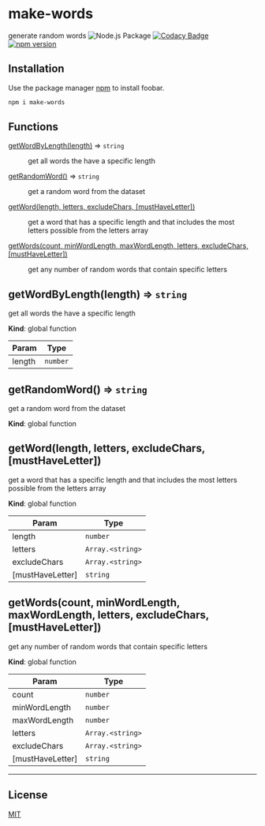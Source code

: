 # make-words

generate random words ![Node.js Package](https://github.com/dovid-moshe-crow/make-words/workflows/Node.js%20Package/badge.svg)
[![Codacy Badge](https://api.codacy.com/project/badge/Grade/6dabcb1a2a854b9794e9abadc9e8793b)](https://app.codacy.com/manual/dovidmoshecrow/make-words?utm_source=github.com&utm_medium=referral&utm_content=dovid-moshe-crow/make-words&utm_campaign=Badge_Grade_Dashboard)
[![npm version](https://badge.fury.io/js/make-words.svg)](//npmjs.com/package/make-words)

## Installation

Use the package manager [npm](https://www.npmjs.com/package/make-words) to install foobar.

```bash
npm i make-words
```

## Functions

<dl>
<dt><a href="#getWordByLength">getWordByLength(length)</a> ⇒ <code>string</code></dt>
<dd><p>get all words the have a specific length</p>
</dd>
<dt><a href="#getRandomWord">getRandomWord()</a> ⇒ <code>string</code></dt>
<dd><p>get a random word from the dataset</p>
</dd>
<dt><a href="#getWord">getWord(length, letters, excludeChars, [mustHaveLetter])</a></dt>
<dd><p>get a word that has a specific length and that includes the most letters possible from the letters array</p>
</dd>
<dt><a href="#getWords">getWords(count, minWordLength, maxWordLength, letters, excludeChars, [mustHaveLetter])</a></dt>
<dd><p>get any number of random words that contain specific letters</p>
</dd>
</dl>

<a name="getWordByLength"></a>

## getWordByLength(length) ⇒ <code>string</code>

get all words the have a specific length

**Kind**: global function

| Param  | Type                |
| ------ | ------------------- |
| length | <code>number</code> |

<a name="getRandomWord"></a>

## getRandomWord() ⇒ <code>string</code>

get a random word from the dataset

**Kind**: global function  
<a name="getWord"></a>

## getWord(length, letters, excludeChars, \[mustHaveLetter\])

get a word that has a specific length and that includes the most letters possible from the letters array

**Kind**: global function

| Param              | Type                              |
| ------------------ | --------------------------------- |
| length             | <code>number</code>               |
| letters            | <code>Array.&lt;string&gt;</code> |
| excludeChars       | <code>Array.&lt;string&gt;</code> |
| \[mustHaveLetter\] | <code>string</code>               |

<a name="getWords"></a>

## getWords(count, minWordLength, maxWordLength, letters, excludeChars, \[mustHaveLetter\])

get any number of random words that contain specific letters

**Kind**: global function

| Param              | Type                              |
| ------------------ | --------------------------------- |
| count              | <code>number</code>               |
| minWordLength      | <code>number</code>               |
| maxWordLength      | <code>number</code>               |
| letters            | <code>Array.&lt;string&gt;</code> |
| excludeChars       | <code>Array.&lt;string&gt;</code> |
| \[mustHaveLetter\] | <code>string</code>               |

---

## License

[MIT](https://choosealicense.com/licenses/mit/)
